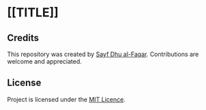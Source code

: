 # [[TITLE]]

## Credits

This repository was created by [Sayf Dhu al-Faqar](https://github.com/sdhlfqr).
Contributions are welcome and appreciated.

## License

Project is licensed under the [MIT Licence](./LICENSE).
